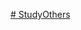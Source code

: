 [# StudyOthers](https://github.com/naver/fixture-monkey/blob/9f732b5f8851197841e383ad67b7511f374784c8/README.md)
